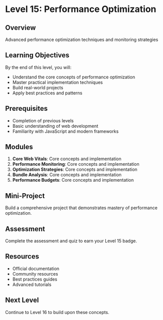 # Level 15: Performance Optimization

## Overview
Advanced performance optimization techniques and monitoring strategies

## Learning Objectives
By the end of this level, you will:
- Understand the core concepts of performance optimization
- Master practical implementation techniques
- Build real-world projects
- Apply best practices and patterns

## Prerequisites
- Completion of previous levels
- Basic understanding of web development
- Familiarity with JavaScript and modern frameworks

## Modules
1. **Core Web Vitals**: Core concepts and implementation
2. **Performance Monitoring**: Core concepts and implementation
3. **Optimization Strategies**: Core concepts and implementation
4. **Bundle Analysis**: Core concepts and implementation
5. **Performance Budgets**: Core concepts and implementation

## Mini-Project
Build a comprehensive project that demonstrates mastery of performance optimization.

## Assessment
Complete the assessment and quiz to earn your Level 15 badge.

## Resources
- Official documentation
- Community resources
- Best practices guides
- Advanced tutorials

## Next Level
Continue to Level 16 to build upon these concepts.
